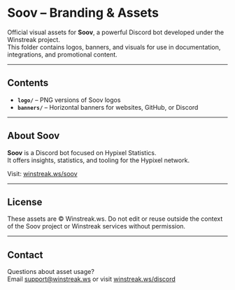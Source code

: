 # Soov – Branding & Assets

Official visual assets for **Soov**, a powerful Discord bot developed under the Winstreak project.  
This folder contains logos, banners, and visuals for use in documentation, integrations, and promotional content.

---

## Contents

- **`logo/`** – PNG versions of Soov logos  
- **`banners/`** – Horizontal banners for websites, GitHub, or Discord

---

## About Soov

**Soov** is a Discord bot focused on Hypixel Statistics.  
It offers insights, statistics, and tooling for the Hypixel network.

Visit: [winstreak.ws/soov](https://winstreak.ws/soov)

---

## License

These assets are © Winstreak.ws.
Do not edit or reuse outside the context of the Soov project or Winstreak services without permission.

---

## Contact

Questions about asset usage?  
Email [support@winstreak.ws](mailto:support@winstreak.ws) or visit [winstreak.ws/discord](https://winstreak.ws/discord)

